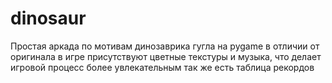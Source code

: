 # dinosaur
Простая аркада по мотивам динозаврика гугла на pygame 
в отличии от оригинала в игре присутствуют цветные текстуры и музыка, что делает игровой процесс более увлекательным
так же есть таблица рекордов
